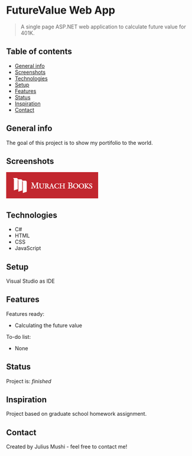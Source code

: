 # FutureValue Web App
> A single page ASP.NET web application to calculate future value for 401K.

## Table of contents
* [General info](#general-info)
* [Screenshots](#screenshots)
* [Technologies](#technologies)
* [Setup](#setup)
* [Features](#features)
* [Status](#status)
* [Inspiration](#inspiration)
* [Contact](#contact)

## General info
The goal of this project is to show my portifolio to the world.

## Screenshots
![MurachLogo](./MurachLogo.jpg)

## Technologies
* C#
* HTML
* CSS
* JavaScript


## Setup
Visual Studio as IDE

## Features
Features ready:
* Calculating the future value

To-do list:
* None

## Status
Project is: _finished_

## Inspiration
Project based on graduate school homework assignment.

## Contact
Created by Julius Mushi - feel free to contact me!
